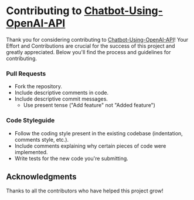 # Contributing to [Chatbot-Using-OpenAI-API](https://github.com/iSiddharth20/Chatbot-Using-OpenAI-API)

Thank you for considering contributing to [Chatbot-Using-OpenAI-API](https://github.com/iSiddharth20/Chatbot-Using-OpenAI-API)! Your Effort and Contributions are crucial for the success of this project and greatly appreciated. Below you'll find the process and guidelines for contributing.

### Pull Requests
- Fork the repository.
- Include descriptive comments in code.
- Include descriptive commit messages.
  - Use present tense ("Add feature" not "Added feature")

### Code Styleguide
- Follow the coding style present in the existing codebase (indentation, comments style, etc.).
- Include comments explaining why certain pieces of code were implemented.
- Write tests for the new code you're submitting.

## Acknowledgments
Thanks to all the contributors who have helped this project grow!
